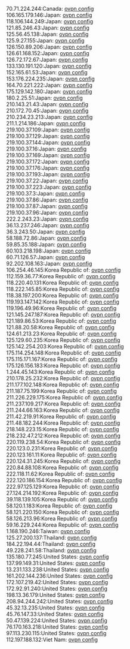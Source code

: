 70.71.224.244:Canada: [ovpn config](vpn/70_71_224_244.ovpn)  
106.165.179.146:Japan: [ovpn config](vpn/106_165_179_146.ovpn)  
118.106.144.249:Japan: [ovpn config](vpn/118_106_144_249.ovpn)  
121.85.246.43:Japan: [ovpn config](vpn/121_85_246_43.ovpn)  
125.56.45.138:Japan: [ovpn config](vpn/125_56_45_138.ovpn)  
125.9.27.155:Japan: [ovpn config](vpn/125_9_27_155.ovpn)  
126.150.89.206:Japan: [ovpn config](vpn/126_150_89_206.ovpn)  
126.61.168.152:Japan: [ovpn config](vpn/126_61_168_152.ovpn)  
126.72.172.67:Japan: [ovpn config](vpn/126_72_172_67.ovpn)  
133.130.191.120:Japan: [ovpn config](vpn/133_130_191_120.ovpn)  
152.165.61.53:Japan: [ovpn config](vpn/152_165_61_53.ovpn)  
153.176.224.235:Japan: [ovpn config](vpn/153_176_224_235.ovpn)  
164.70.221.222:Japan: [ovpn config](vpn/164_70_221_222.ovpn)  
175.129.142.180:Japan: [ovpn config](vpn/175_129_142_180.ovpn)  
180.2.25.51:Japan: [ovpn config](vpn/180_2_25_51.ovpn)  
210.143.21.43:Japan: [ovpn config](vpn/210_143_21_43.ovpn)  
210.172.70.45:Japan: [ovpn config](vpn/210_172_70_45.ovpn)  
210.234.23.213:Japan: [ovpn config](vpn/210_234_23_213.ovpn)  
211.1.214.186:Japan: [ovpn config](vpn/211_1_214_186.ovpn)  
219.100.37.109:Japan: [ovpn config](vpn/219_100_37_109.ovpn)  
219.100.37.129:Japan: [ovpn config](vpn/219_100_37_129.ovpn)  
219.100.37.144:Japan: [ovpn config](vpn/219_100_37_144.ovpn)  
219.100.37.16:Japan: [ovpn config](vpn/219_100_37_16.ovpn)  
219.100.37.169:Japan: [ovpn config](vpn/219_100_37_169.ovpn)  
219.100.37.172:Japan: [ovpn config](vpn/219_100_37_172.ovpn)  
219.100.37.176:Japan: [ovpn config](vpn/219_100_37_176.ovpn)  
219.100.37.193:Japan: [ovpn config](vpn/219_100_37_193.ovpn)  
219.100.37.22:Japan: [ovpn config](vpn/219_100_37_22.ovpn)  
219.100.37.223:Japan: [ovpn config](vpn/219_100_37_223.ovpn)  
219.100.37.3:Japan: [ovpn config](vpn/219_100_37_3.ovpn)  
219.100.37.86:Japan: [ovpn config](vpn/219_100_37_86.ovpn)  
219.100.37.87:Japan: [ovpn config](vpn/219_100_37_87.ovpn)  
219.100.37.96:Japan: [ovpn config](vpn/219_100_37_96.ovpn)  
222.2.243.23:Japan: [ovpn config](vpn/222_2_243_23.ovpn)  
36.13.237.246:Japan: [ovpn config](vpn/36_13_237_246.ovpn)  
36.3.243.50:Japan: [ovpn config](vpn/36_3_243_50.ovpn)  
58.188.72.86:Japan: [ovpn config](vpn/58_188_72_86.ovpn)  
59.85.35.188:Japan: [ovpn config](vpn/59_85_35_188.ovpn)  
60.103.218.198:Japan: [ovpn config](vpn/60_103_218_198.ovpn)  
60.71.126.57:Japan: [ovpn config](vpn/60_71_126_57.ovpn)  
92.202.108.163:Japan: [ovpn config](vpn/92_202_108_163.ovpn)  
106.254.46.145:Korea Republic of: [ovpn config](vpn/106_254_46_145.ovpn)  
112.159.36.77:Korea Republic of: [ovpn config](vpn/112_159_36_77.ovpn)  
118.220.40.131:Korea Republic of: [ovpn config](vpn/118_220_40_131.ovpn)  
118.222.145.85:Korea Republic of: [ovpn config](vpn/118_222_145_85.ovpn)  
118.38.197.200:Korea Republic of: [ovpn config](vpn/118_38_197_200.ovpn)  
119.193.147.142:Korea Republic of: [ovpn config](vpn/119_193_147_142.ovpn)  
119.196.49.96:Korea Republic of: [ovpn config](vpn/119_196_49_96.ovpn)  
121.145.247.187:Korea Republic of: [ovpn config](vpn/121_145_247_187.ovpn)  
121.189.86.53:Korea Republic of: [ovpn config](vpn/121_189_86_53.ovpn)  
121.88.20.58:Korea Republic of: [ovpn config](vpn/121_88_20_58.ovpn)  
124.61.213.23:Korea Republic of: [ovpn config](vpn/124_61_213_23.ovpn)  
125.129.60.235:Korea Republic of: [ovpn config](vpn/125_129_60_235.ovpn)  
125.142.254.203:Korea Republic of: [ovpn config](vpn/125_142_254_203.ovpn)  
175.114.254.148:Korea Republic of: [ovpn config](vpn/175_114_254_148.ovpn)  
175.115.171.167:Korea Republic of: [ovpn config](vpn/175_115_171_167.ovpn)  
175.126.156.183:Korea Republic of: [ovpn config](vpn/175_126_156_183.ovpn)  
1.244.45.143:Korea Republic of: [ovpn config](vpn/1_244_45_143.ovpn)  
210.178.25.232:Korea Republic of: [ovpn config](vpn/210_178_25_232.ovpn)  
211.177.102.148:Korea Republic of: [ovpn config](vpn/211_177_102_148.ovpn)  
211.187.75.199:Korea Republic of: [ovpn config](vpn/211_187_75_199.ovpn)  
211.226.229.175:Korea Republic of: [ovpn config](vpn/211_226_229_175.ovpn)  
211.237.109.217:Korea Republic of: [ovpn config](vpn/211_237_109_217.ovpn)  
211.244.66.163:Korea Republic of: [ovpn config](vpn/211_244_66_163.ovpn)  
211.42.219.91:Korea Republic of: [ovpn config](vpn/211_42_219_91.ovpn)  
211.48.182.244:Korea Republic of: [ovpn config](vpn/211_48_182_244.ovpn)  
218.148.223.15:Korea Republic of: [ovpn config](vpn/218_148_223_15.ovpn)  
218.232.47.212:Korea Republic of: [ovpn config](vpn/218_232_47_212.ovpn)  
220.119.238.54:Korea Republic of: [ovpn config](vpn/220_119_238_54.ovpn)  
220.123.0.231:Korea Republic of: [ovpn config](vpn/220_123_0_231.ovpn)  
220.123.161.11:Korea Republic of: [ovpn config](vpn/220_123_161_11.ovpn)  
220.124.31.245:Korea Republic of: [ovpn config](vpn/220_124_31_245.ovpn)  
220.84.88.108:Korea Republic of: [ovpn config](vpn/220_84_88_108.ovpn)  
222.118.11.62:Korea Republic of: [ovpn config](vpn/222_118_11_62.ovpn)  
222.120.186.154:Korea Republic of: [ovpn config](vpn/222_120_186_154.ovpn)  
222.97.125.129:Korea Republic of: [ovpn config](vpn/222_97_125_129.ovpn)  
27.124.214.192:Korea Republic of: [ovpn config](vpn/27_124_214_192.ovpn)  
39.118.139.105:Korea Republic of: [ovpn config](vpn/39_118_139_105.ovpn)  
58.120.1.183:Korea Republic of: [ovpn config](vpn/58_120_1_183.ovpn)  
58.121.220.150:Korea Republic of: [ovpn config](vpn/58_121_220_150.ovpn)  
58.126.213.96:Korea Republic of: [ovpn config](vpn/58_126_213_96.ovpn)  
59.16.229.244:Korea Republic of: [ovpn config](vpn/59_16_229_244.ovpn)  
1.168.190.246:Taiwan: [ovpn config](vpn/1_168_190_246.ovpn)  
125.27.200.137:Thailand: [ovpn config](vpn/125_27_200_137.ovpn)  
184.22.194.44:Thailand: [ovpn config](vpn/184_22_194_44.ovpn)  
49.228.241.58:Thailand: [ovpn config](vpn/49_228_241_58.ovpn)  
135.180.77.245:United States: [ovpn config](vpn/135_180_77_245.ovpn)  
137.99.149.31:United States: [ovpn config](vpn/137_99_149_31.ovpn)  
13.231.133.238:United States: [ovpn config](vpn/13_231_133_238.ovpn)  
161.202.144.236:United States: [ovpn config](vpn/161_202_144_236.ovpn)  
172.107.219.42:United States: [ovpn config](vpn/172_107_219_42.ovpn)  
172.92.91.240:United States: [ovpn config](vpn/172_92_91_240.ovpn)  
198.13.36.179:United States: [ovpn config](vpn/198_13_36_179.ovpn)  
208.94.244.242:United States: [ovpn config](vpn/208_94_244_242.ovpn)  
45.32.13.235:United States: [ovpn config](vpn/45_32_13_235.ovpn)  
45.76.147.33:United States: [ovpn config](vpn/45_76_147_33.ovpn)  
50.47.139.224:United States: [ovpn config](vpn/50_47_139_224.ovpn)  
76.170.163.218:United States: [ovpn config](vpn/76_170_163_218.ovpn)  
97.113.230.115:United States: [ovpn config](vpn/97_113_230_115.ovpn)  
112.197.188.132:Viet Nam: [ovpn config](vpn/112_197_188_132.ovpn)  
